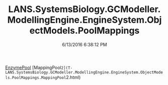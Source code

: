 ﻿---
title: LANS.SystemsBiology.GCModeller.ModellingEngine.EngineSystem.ObjectModels.PoolMappings
date: 6/13/2016 6:38:12 PM
---

[EnzymePool](T-LANS.SystemsBiology.GCModeller.ModellingEngine.EngineSystem.ObjectModels.PoolMappings.EnzymePool.html)
[MappingPool`2](T-LANS.SystemsBiology.GCModeller.ModellingEngine.EngineSystem.ObjectModels.PoolMappings.MappingPool`2.html)
